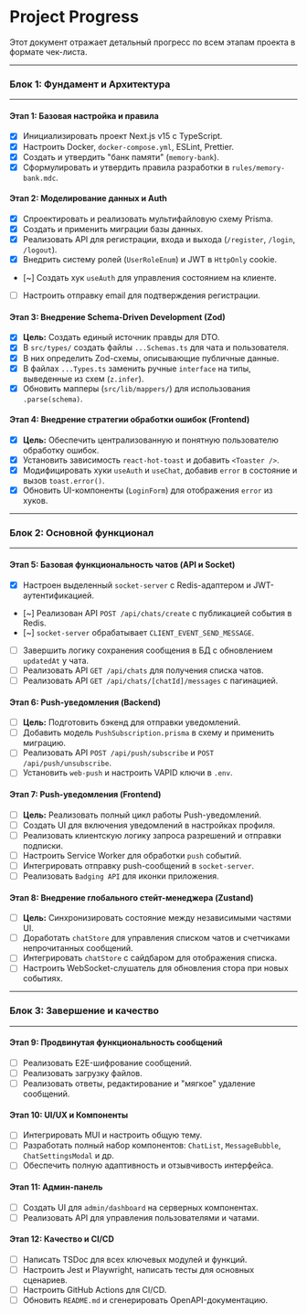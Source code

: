 # Project Progress

Этот документ отражает детальный прогресс по всем этапам проекта в формате чек-листа.

---
### **Блок 1: Фундамент и Архитектура**
---

#### Этап 1: Базовая настройка и правила
- [x] Инициализировать проект Next.js v15 с TypeScript.
- [x] Настроить Docker, `docker-compose.yml`, ESLint, Prettier.
- [x] Создать и утвердить "банк памяти" (`memory-bank`).
- [x] Сформулировать и утвердить правила разработки в `rules/memory-bank.mdc`.

#### Этап 2: Моделирование данных и Auth
- [x] Спроектировать и реализовать мультифайловую схему Prisma.
- [x] Создать и применить миграции базы данных.
- [x] Реализовать API для регистрации, входа и выхода (`/register`, `/login`, `/logout`).
- [x] Внедрить систему ролей (`UserRoleEnum`) и JWT в `HttpOnly` cookie.
- [~] Создать хук `useAuth` для управления состоянием на клиенте.
- [ ] Настроить отправку email для подтверждения регистрации.

#### Этап 3: Внедрение Schema-Driven Development (Zod)
- [x] **Цель:** Создать единый источник правды для DTO.
- [x] В `src/types/` создать файлы `...Schemas.ts` для чата и пользователя.
- [x] В них определить Zod-схемы, описывающие публичные данные.
- [x] В файлах `...Types.ts` заменить ручные `interface` на типы, выведенные из схем (`z.infer`).
- [x] Обновить мапперы (`src/lib/mappers/`) для использования `.parse(schema)`.

#### Этап 4: Внедрение стратегии обработки ошибок (Frontend)
- [x] **Цель:** Обеспечить централизованную и понятную пользователю обработку ошибок.
- [x] Установить зависимость `react-hot-toast` и добавить `<Toaster />`.
- [x] Модифицировать хуки `useAuth` и `useChat`, добавив `error` в состояние и вызов `toast.error()`.
- [x] Обновить UI-компоненты (`LoginForm`) для отображения `error` из хуков.

---
### **Блок 2: Основной функционал**
---

#### Этап 5: Базовая функциональность чатов (API и Socket)
- [x] Настроен выделенный `socket-server` с Redis-адаптером и JWT-аутентификацией.
- [~] Реализован API `POST /api/chats/create` с публикацией события в Redis.
- [~] `socket-server` обрабатывает `CLIENT_EVENT_SEND_MESSAGE`.
- [ ] Завершить логику сохранения сообщения в БД с обновлением `updatedAt` у чата.
- [ ] Реализовать API `GET /api/chats` для получения списка чатов.
- [ ] Реализовать API `GET /api/chats/[chatId]/messages` с пагинацией.

#### Этап 6: Push-уведомления (Backend)
- [ ] **Цель:** Подготовить бэкенд для отправки уведомлений.
- [ ] Добавить модель `PushSubscription.prisma` в схему и применить миграцию.
- [ ] Реализовать API `POST /api/push/subscribe` и `POST /api/push/unsubscribe`.
- [ ] Установить `web-push` и настроить VAPID ключи в `.env`.

#### Этап 7: Push-уведомления (Frontend)
- [ ] **Цель:** Реализовать полный цикл работы Push-уведомлений.
- [ ] Создать UI для включения уведомлений в настройках профиля.
- [ ] Реализовать клиентскую логику запроса разрешений и отправки подписки.
- [ ] Настроить Service Worker для обработки `push` событий.
- [ ] Интегрировать отправку push-сообщений в `socket-server`.
- [ ] Реализовать `Badging API` для иконки приложения.

#### Этап 8: Внедрение глобального стейт-менеджера (Zustand)
- [ ] **Цель:** Синхронизировать состояние между независимыми частями UI.
- [ ] Доработать `chatStore` для управления списком чатов и счетчиками непрочитанных сообщений.
- [ ] Интегрировать `chatStore` с сайдбаром для отображения списка.
- [ ] Настроить WebSocket-слушатель для обновления стора при новых событиях.

---
### **Блок 3: Завершение и качество**
---

#### Этап 9: Продвинутая функциональность сообщений
- [ ] Реализовать E2E-шифрование сообщений.
- [ ] Реализовать загрузку файлов.
- [ ] Реализовать ответы, редактирование и "мягкое" удаление сообщений.

#### Этап 10: UI/UX и Компоненты
- [ ] Интегрировать MUI и настроить общую тему.
- [ ] Разработать полный набор компонентов: `ChatList`, `MessageBubble`, `ChatSettingsModal` и др.
- [ ] Обеспечить полную адаптивность и отзывчивость интерфейса.

#### Этап 11: Админ-панель
- [ ] Создать UI для `admin/dashboard` на серверных компонентах.
- [ ] Реализовать API для управления пользователями и чатами.

#### Этап 12: Качество и CI/CD
- [ ] Написать TSDoc для всех ключевых модулей и функций.
- [ ] Настроить Jest и Playwright, написать тесты для основных сценариев.
- [ ] Настроить GitHub Actions для CI/CD.
- [ ] Обновить `README.md` и сгенерировать OpenAPI-документацию. 